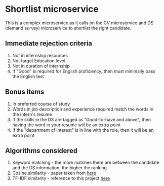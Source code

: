# Shortlist microservice
This is a complex microservice as it calls on the CV microservice and DS (demand survey) microservice to shortlist the right candidate.

## Immediate rejection criteria
1. Not in internship resources
2. Not target Education level
3. Not in duration of internship
4. If "Good" is required for English proficiency, then must minimally pass the English test

## Bonus items
1. In preferred course of study
2. Words in job description and experience required match the words in the intern's resume
3. If the skills in the DS are tagged as "Good-to-have and above", then having the word in your resume will be an extra point 
4. If the "department of interest" is in line with the role, then it will be an extra point

## Algorithms considered
1. Keyword matching - the more matches there are between the candidate and the DS information, the higher the ranking
2. Cosine similarity - paper taken from [here](https://www.researchgate.net/publication/366706213_Evaluating_Automatic_CV_Shortlisting_Tool_For_Job_Recruitment_Based_On_Machine_Learning_Techniques)
3. TF-IDF similarity - reference to this project [here](https://github.com/harsha-chirumamilla/resume-screening)
